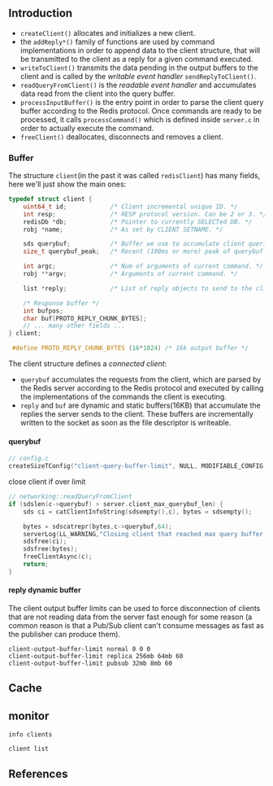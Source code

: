 ## Introduction


* `createClient()` allocates and initializes a new client.
* the `addReply*()` family of functions are used by command implementations in order to append data to the client structure, that will be transmitted to the client as a reply for a given command executed.
* `writeToClient()` transmits the data pending in the output buffers to the client and is called by the *writable event handler* `sendReplyToClient()`.
* `readQueryFromClient()` is the *readable event handler* and accumulates data read from the client into the query buffer.
* `processInputBuffer()` is the entry point in order to parse the client query buffer according to the Redis protocol.
  Once commands are ready to be processed, it calls `processCommand()` which is defined inside `server.c` in order to actually execute the command.
* `freeClient()` deallocates, disconnects and removes a client.



### Buffer

The structure `client`(in the past it was called `redisClient`) has many fields, here we'll just show the main ones:

```c
typedef struct client {
    uint64_t id;            /* Client incremental unique ID. */
    int resp;               /* RESP protocol version. Can be 2 or 3. */
    redisDb *db;            /* Pointer to currently SELECTed DB. */
    robj *name;             /* As set by CLIENT SETNAME. */

    sds querybuf;           /* Buffer we use to accumulate client queries. */
    size_t querybuf_peak;   /* Recent (100ms or more) peak of querybuf size. */

    int argc;               /* Num of arguments of current command. */
    robj **argv;            /* Arguments of current command. */

    list *reply;            /* List of reply objects to send to the client. */

    /* Response buffer */
    int bufpos;
    char buf[PROTO_REPLY_CHUNK_BYTES];
    // ... many other fields ...
} client;

 #define PROTO_REPLY_CHUNK_BYTES (16*1024) /* 16k output buffer */
```
The client structure defines a *connected client*:
* `querybuf` accumulates the requests from the client, which are parsed by the Redis server according to the Redis protocol and executed by calling the implementations of the commands the client is executing.
* `reply` and `buf` are dynamic and static buffers(16KB) that accumulate the replies the server sends to the client. These buffers are incrementally written to the socket as soon as the file descriptor is writeable.

#### querybuf


```c
// config.c
createSizeTConfig("client-query-buffer-limit", NULL, MODIFIABLE_CONFIG, 1024*1024, LONG_MAX, server.client_max_querybuf_len, 1024*1024*1024, MEMORY_CONFIG, NULL, NULL), /* Default: 1GB max query buffer. */
```

close client if over limit

```c
// networking::readQueryFromClient
if (sdslen(c->querybuf) > server.client_max_querybuf_len) {
    sds ci = catClientInfoString(sdsempty(),c), bytes = sdsempty();

    bytes = sdscatrepr(bytes,c->querybuf,64);
    serverLog(LL_WARNING,"Closing client that reached max query buffer length: %s (qbuf initial bytes: %s)", ci, bytes);
    sdsfree(ci);
    sdsfree(bytes);
    freeClientAsync(c);
    return;
}
```



#### reply dynamic buffer

The client output buffer limits can be used to force disconnection of clients that are not reading data from the server fast enough for some reason (a common reason is that a Pub/Sub client can't consume messages as fast as the publisher can produce them).

```
client-output-buffer-limit normal 0 0 0
client-output-buffer-limit replica 256mb 64mb 60
client-output-buffer-limit pubsub 32mb 8mb 60
```

## Cache





## monitor

```
info clients
```



```
client list
```







## References
